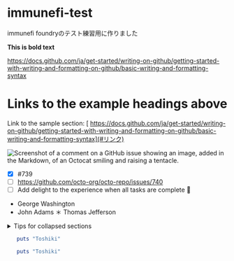 # immunefi-test
immunefi foundryのテスト練習用に作りました

**This is bold text**

https://docs.github.com/ja/get-started/writing-on-github/getting-started-with-writing-and-formatting-on-github/basic-writing-and-formatting-syntax

# Links to the example headings above

Link to the sample section: [
https://docs.github.com/ja/get-started/writing-on-github/getting-started-with-writing-and-formatting-on-github/basic-writing-and-formatting-syntax](#リンク)


![Screenshot of a comment on a GitHub issue showing an image, added in the Markdown, of an Octocat smiling and raising a tentacle.](https://myoctocat.com/assets/images/base-octocat.svg)

- [x] #739
- [ ] https://github.com/octo-org/octo-repo/issues/740
- [ ] Add delight to the experience when all tasks are complete :tada:

* George Washington
* John Adams
＊ Thomas Jefferson

<details>

<summary>Tips for collapsed sections</summary>

### You can add a header

You can add text within a collapsed section.

You can add an image or a code block, too.

```ruby
   puts "Toshiki"
```

</details>

```ruby
   puts "Toshiki"
```

</details>

```ruby
   puts "Toshiki"
```

</details>
